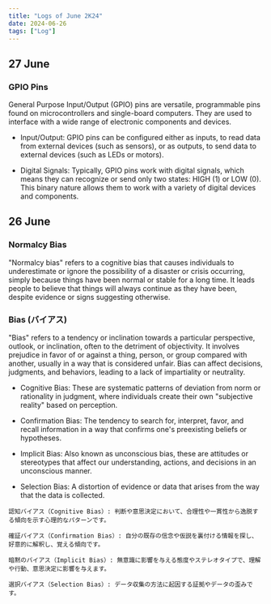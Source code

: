 ```yaml
---
title: "Logs of June 2K24"
date: 2024-06-26
tags: ["Log"]
---
```


## 27 June

### GPIO Pins

General Purpose Input/Output (GPIO) pins are versatile, programmable pins found on microcontrollers and single-board computers. They are used to interface with a wide range of electronic components and devices.

- Input/Output: GPIO pins can be configured either as inputs, to read data from external devices (such as sensors), or as outputs, to send data to external devices (such as LEDs or motors).

- Digital Signals: Typically, GPIO pins work with digital signals, which means they can recognize or send only two states: HIGH (1) or LOW (0). This binary nature allows them to work with a variety of digital devices and components.

## 26 June

### Normalcy Bias

"Normalcy bias" refers to a cognitive bias that causes individuals to underestimate or ignore the possibility of a disaster or crisis occurring, simply because things have been normal or stable for a long time. It leads people to believe that things will always continue as they have been, despite evidence or signs suggesting otherwise.

### Bias (バイアス)

"Bias" refers to a tendency or inclination towards a particular perspective, outlook, or inclination, often to the detriment of objectivity. It involves prejudice in favor of or against a thing, person, or group compared with another, usually in a way that is considered unfair. Bias can affect decisions, judgments, and behaviors, leading to a lack of impartiality or neutrality.

- Cognitive Bias: These are systematic patterns of deviation from norm or rationality in judgment, where individuals create their own "subjective reality" based on perception.

- Confirmation Bias: The tendency to search for, interpret, favor, and recall information in a way that confirms one's preexisting beliefs or hypotheses.

- Implicit Bias: Also known as unconscious bias, these are attitudes or stereotypes that affect our understanding, actions, and decisions in an unconscious manner.

- Selection Bias: A distortion of evidence or data that arises from the way that the data is collected.

``` ja
認知バイアス（Cognitive Bias）: 判断や意思決定において、合理性や一貫性から逸脱する傾向を示す心理的なパターンです。

確証バイアス（Confirmation Bias）: 自分の既存の信念や仮説を裏付ける情報を探し、好意的に解釈し、覚える傾向です。

暗黙のバイアス（Implicit Bias）: 無意識に影響を与える態度やステレオタイプで、理解や行動、意思決定に影響を与えます。

選択バイアス（Selection Bias）: データ収集の方法に起因する証拠やデータの歪みです。
```